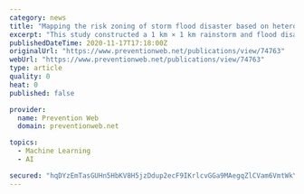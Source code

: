 ```yaml
---
category: news
title: "Mapping the risk zoning of storm flood disaster based on heterogeneous data and a machine learning algorithm in Xinjiang, China"
excerpt: "This study constructed a 1 km × 1 km rainstorm and flood disaster zoning map for Xinjiang, China. To do so, storm flood disaster (SFD) data of Xinjiang from 1984 to 2017 at the township level, as well as information on basic natural and social risk are collected collated."
publishedDateTime: 2020-11-17T17:18:00Z
originalUrl: "https://www.preventionweb.net/publications/view/74763"
webUrl: "https://www.preventionweb.net/publications/view/74763"
type: article
quality: 0
heat: 0
published: false

provider:
  name: Prevention Web
  domain: preventionweb.net

topics:
  - Machine Learning
  - AI

secured: "hqDYzEmTasGUHn5HbKV8H5jzDdup2ecF9IKrlcvGGa9MAegqZlCVam6VmtWkYz2RUm6QpVEuQ3hXlUOapm6GOqI5138IRa5w1v6lX5tqDHIn2DUScoXOo6J4IMp62mrH1gOnx7JiyISAZk38DeeMn3VRXLIDWNRLbwsmZbjhqJNAiEfqZRMl5wVg6+k6/tq+mAK4feXXRwBsv+gfWvlOF9QqN9jATrddaZcPS+BcqYYKcMPG+7n+b0avWNcNsP5QAI8na17OHYt9kfp38TF0yq4fbA03hL/1toKAtSwjbb+CHeGfKTwKlZj5gOGYLowD0tM9hXaphXeQAf5QpZRKkmwi4Wclc8ZagBXRhROEew4=;gxwoDk6R5M6AeYAZeiB6Ig=="
---
```


